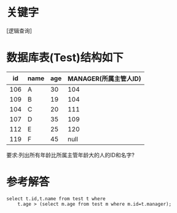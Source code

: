# 关键字

[逻辑查询]

# 数据库表(Test)结构如下
| id | name | age | MANAGER(所属主管人ID) |
| --- | --- | --- | --- |
| 106 | A | 30 | 104 |
| 109 | B | 19 | 104 |
| 104 | C | 20 | 111 |
| 107 | D | 35 | 109 |
| 112 | E | 25 | 120 |
| 119 | F | 45 | null |
要求:列出所有年龄比所属主管年龄大的人的ID和名字?

# 参考解答
```
select t.id,t.name from test t where 
    t.age > (select m.age from test m where m.id=t.manager);
```



